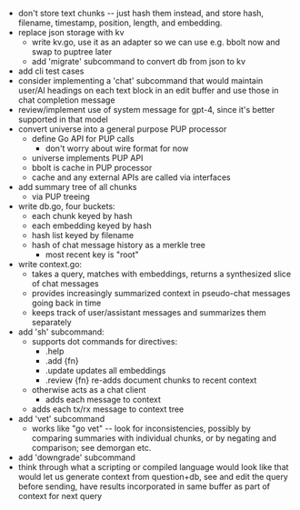 - don't store text chunks -- just hash them instead, and store
  hash, filename, timestamp, position, length, and embedding.
- replace json storage with kv
  - write kv.go, use it as an adapter so we can use e.g. bbolt now and
    swap to puptree later
  - add 'migrate' subcommand to convert db from json to kv
- add cli test cases
- consider implementing a 'chat' subcommand that would maintain 
  user/AI headings on each text block in an edit buffer and use those
  in chat completion message
- review/implement use of system message for gpt-4, since it's better
  supported in that model
- convert universe into a general purpose PUP processor 
  - define Go API for PUP calls
    - don't worry about wire format for now
  - universe implements PUP API 
  - bbolt is cache in PUP processor
  - cache and any external APIs are called via interfaces 
- add summary tree of all chunks
  - via PUP treeing
- write db.go, four buckets:
  - each chunk keyed by hash
  - each embedding keyed by hash
  - hash list keyed by filename
  - hash of chat message history as a merkle tree 
    - most recent key is "root"
- write context.go: 
  - takes a query, matches with embeddings, returns a synthesized
    slice of chat messages
  - provides increasingly summarized context in pseudo-chat messages
    going back in time
  - keeps track of user/assistant messages and summarizes them
    separately
- add 'sh' subcommand:
  - supports dot commands for directives:
    - .help
    - .add {fn}
    - .update updates all embeddings 
    - .review {fn} re-adds document chunks to recent context
  - otherwise acts as a chat client
    - adds each message to context
  - adds each tx/rx message to context tree
- add 'vet' subcommand
  - works like "go vet" -- look for inconsistencies, possibly by
    comparing summaries with individual chunks, or by negating and
    comparison; see demorgan etc.
- add 'downgrade' subcommand 
- think through what a scripting or compiled language would look like
  that would let us generate context from question+db, see and edit
  the query before sending, have results incorporated in same buffer
  as part of context for next query
